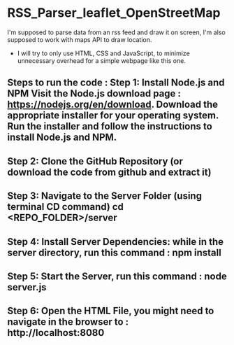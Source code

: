 # RSS_Parser_leaflet_OpenStreetMap
I'm supposed to parse data from an rss feed and draw it on screen, I'm also supposed to work with maps API to draw location.
* I will try to only use HTML, CSS and JavaScript, to minimize unnecessary overhead for a simple webpage like this one.

Steps to run the code :
Step 1: Install Node.js and NPM 
Visit the Node.js download page : https://nodejs.org/en/download.
Download the appropriate installer for your operating system.
Run the installer and follow the instructions to install Node.js and NPM.
--------------------------------------
Step 2: Clone the GitHub Repository (or download the code from github and extract it)
--------------------------------------
Step 3: Navigate to the Server Folder (using terminal CD command)
cd <REPO_FOLDER>/server
--------------------------------------
Step 4: Install Server Dependencies:
while in the server directory, run this command :
npm install
--------------------------------------
Step 5: Start the Server, run this command :
node server.js
--------------------------------------
Step 6: Open the HTML File,
you might need to navigate in the browser to : http://localhost:8080
---------------------------------------
